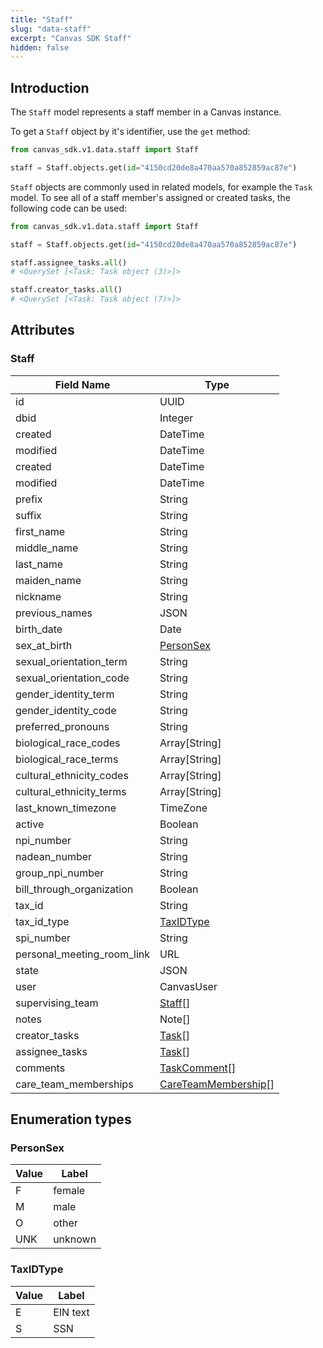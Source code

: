 ```yaml
---
title: "Staff"
slug: "data-staff"
excerpt: "Canvas SDK Staff"
hidden: false
---
```


## Introduction

The `Staff` model represents a staff member in a Canvas instance.

To get a `Staff` object by it's identifier, use the `get` method:

```python
from canvas_sdk.v1.data.staff import Staff

staff = Staff.objects.get(id="4150cd20de8a470aa570a852859ac87e")
```

`Staff` objects are commonly used in related models, for example the `Task` model.
To see all of a staff member's assigned or created tasks, the following code can be used:

```python
from canvas_sdk.v1.data.staff import Staff

staff = Staff.objects.get(id="4150cd20de8a470aa570a852859ac87e")

staff.assignee_tasks.all()
# <QuerySet [<Task: Task object (3)>]>

staff.creator_tasks.all()
# <QuerySet [<Task: Task object (7)>]>
```

## Attributes

### Staff

| Field Name                 | Type                                                            |
|----------------------------|-----------------------------------------------------------------|
| id                         | UUID                                                            |
| dbid                       | Integer                                                         |
| created                    | DateTime                                                        |
| modified                   | DateTime                                                        |
| created                    | DateTime                                                        |
| modified                   | DateTime                                                        |
| prefix                     | String                                                          |
| suffix                     | String                                                          |
| first_name                 | String                                                          |
| middle_name                | String                                                          |
| last_name                  | String                                                          |
| maiden_name                | String                                                          |
| nickname                   | String                                                          |
| previous_names             | JSON                                                            |
| birth_date                 | Date                                                            |
| sex_at_birth               | [PersonSex](#personsex)                                         |
| sexual_orientation_term    | String                                                          |
| sexual_orientation_code    | String                                                          |
| gender_identity_term       | String                                                          |
| gender_identity_code       | String                                                          |
| preferred_pronouns         | String                                                          |
| biological_race_codes      | Array[String]                                                   |
| biological_race_terms      | Array[String]                                                   |
| cultural_ethnicity_codes   | Array[String]                                                   |
| cultural_ethnicity_terms   | Array[String]                                                   |
| last_known_timezone        | TimeZone                                                        |
| active                     | Boolean                                                         |
| npi_number                 | String                                                          |
| nadean_number              | String                                                          |
| group_npi_number           | String                                                          |
| bill_through_organization  | Boolean                                                         |
| tax_id                     | String                                                          |
| tax_id_type                | [TaxIDType](#taxidtype)                                         |
| spi_number                 | String                                                          |
| personal_meeting_room_link | URL                                                             |
| state                      | JSON                                                            |
| user                       | CanvasUser                                                      |
| supervising_team           | [Staff](#staff)[]                                               |
| notes                      | Note[]                                                          |
| creator_tasks              | [Task](/sdk/data-task/#task)[]                                  |
| assignee_tasks             | [Task](/sdk/data-task/#task)[]                                  |
| comments                   | [TaskComment](/sdk/data-task/#taskcomment)[]                    |
| care_team_memberships      | [CareTeamMembership](/sdk/data-care-team/#careteammembership)[] |

## Enumeration types

### PersonSex

| Value | Label     |
|-------|-----------|
| F   | female      |
| M   | male        |
| O   | other       |
| UNK | unknown     |

### TaxIDType

| Value | Label      |
|-------|------------|
| E  | EIN text |
| S   | SSN      |

<br/>
<br/>
<br/>
